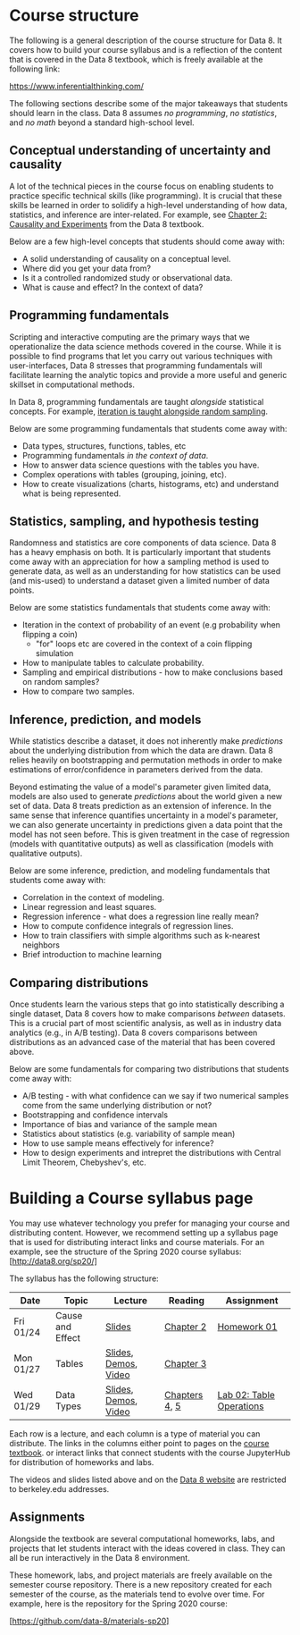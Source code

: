 # Course structure

The following is a general description of the course structure for Data 8.
It covers how to build your course syllabus and is a reflection of the content that is covered in the Data 8
textbook, which is freely available at the following link:

https://www.inferentialthinking.com/

The following sections describe some of the major takeaways that students
should learn in the class. Data 8 assumes *no programming*,
*no statistics*, and *no math* beyond a standard high-school level.

## Conceptual understanding of uncertainty and causality

A lot of the technical pieces in the course focus on enabling students to practice
specific technical skills (like programming). It is crucial that these skills
be learned in order to solidify a high-level understanding of how data, statistics,
and inference are inter-related. For example, see
[Chapter 2: Causality and Experiments](https://www.inferentialthinking.com/chapters/02/causality-and-experiments.html)
from the Data 8 textbook.

Below are a few high-level concepts that students should come away with:

* A solid understanding of causality on a conceptual level.
* Where did you get your data from?
* Is it a controlled randomized study or observational data.
* What is cause and effect? In the context of data?

## Programming fundamentals

Scripting and interactive computing are the primary ways that we operationalize
the data science methods covered in the course. While it is possible to find
programs that let you carry out various techniques with user-interfaces, Data 8
stresses that programming fundamentals will facilitate learning the analytic
topics and provide a more useful and generic skillset in computational methods.

In Data 8, programming fundamentals are taught *alongside* statistical concepts.
For example, [iteration is taught alongside random sampling](https://www.inferentialthinking.com/chapters/09/2/iteration.html).

Below are some programming fundamentals that students come away with:

* Data types, structures, functions, tables, etc
* Programming fundamentals *in the context of data*.
* How to answer data science questions with the tables you have.
* Complex operations with tables (grouping, joining, etc). 
* How to create visualizations (charts, histograms, etc) and understand what is being represented.


## Statistics, sampling, and hypothesis testing

Randomness and statistics are core components of data science. Data 8
has a heavy emphasis on both. It is particularly important that students come
away with an appreciation for how a sampling method is
used to generate data, as well as an understanding for how statistics can
be used (and mis-used) to understand a dataset given a limited number
of data points.

Below are some statistics fundamentals that students come away with:

* Iteration in the context of probability of an event (e.g probability when flipping a coin)
   * "for" loops etc are covered in the context of a coin flipping simulation
* How to manipulate tables to calculate probability.
* Sampling and empirical distributions - how to make conclusions based on random samples?
* How to compare two samples.

## Inference, prediction, and models

While statistics describe a dataset, it does not inherently make *predictions*
about the underlying distribution from which the data are drawn. Data 8 relies
heavily on bootstrapping and permutation methods in order to make estimations
of error/confidence in parameters derived from the data.

Beyond estimating the value of a model's parameter given limited data, models
are also used to generate *predictions* about the world given a new set of
data. Data 8 treats prediction as an extension of inference. In the same
sense that inference quantifies uncertainty in a model's parameter, we can also
generate uncertainty in predictions given a data point that the model has not
seen before. This is given treatment in the case of regression (models with quantitative outputs)
as well as classification (models with qualitative outputs).

Below are some inference, prediction, and modeling fundamentals that students come away with:

* Correlation in the context of modeling. 
* Linear regression and least squares.
* Regression inference - what does a regression line really mean?
* How to compute confidence integrals of regression lines.
* How to train classifiers with simple algorithms such as k-nearest neighbors
* Brief introduction to machine learning

## Comparing distributions

Once students learn the various steps that go into statistically describing a
single dataset, Data 8 covers how to make comparisons *between* datasets. This
is a crucial part of most scientific analysis, as well as in industry data
analytics (e.g., in A/B testing). Data 8 covers comparisons between distributions
as an advanced case of the material that has been covered above.

Below are some fundamentals for comparing two distributions that students come away with:

* A/B testing - with what confidence can we say if two numerical samples come from the same underlying distribution or not?
* Bootstrapping and confidence intervals 
* Importance of bias and variance of the sample mean
* Statistics about statistics (e.g. variability of sample mean) 
* How to use sample means effectively for inference?
* How to design experiments and intrepret the distributions with Central Limit Theorem, Chebyshev's, etc.


# Building a Course syllabus page

You may use whatever technology you prefer for managing your course and
distributing content. However, we recommend setting up a syllabus page that
is used for distributing interact links and course materials. For an example,
see the structure of the Spring 2020 course syllabus:[http://data8.org/sp20/]

The syllabus has the following structure:

| Date          | Topic | Lecture  | Reading | Assignment
| ------------- | ----- | -------  | ------- | ----------
| Fri 01/24 | Cause and Effect | [Slides](https://docs.google.com/presentation/d/1lSwG_uGwQRL3oGQnmn7aphxYZlzX0G0KHeyNM-cNZb4/edit?usp=sharing) | [Chapter 2](https://www.inferentialthinking.com/chapters/02/causality-and-experiments.html) | [Homework 01](http://datahub.berkeley.edu/hub/user-redirect/git-sync?repo=https://github.com/data-8/materials-sp20&subPath=materials/sp20/hw/hw01/hw01.ipynb)
| Mon 01/27 | Tables | [Slides](https://docs.google.com/presentation/d/1jn2X5JtbOqOfiBa_QdV2ITw491dhRdxIvKR0bR1tWUk/edit?usp=sharing), [Demos](http://datahub.berkeley.edu/hub/user-redirect/git-sync?repo=https://github.com/data-8/materials-sp20&subPath=lec/lec03.ipynb), [Video](https://www.youtube.com/watch?v=BW9XcOG8jag) | [Chapter 3](https://www.inferentialthinking.com/chapters/03/programming-in-python.html)| |
| Wed 01/29 | Data Types |  [Slides](https://docs.google.com/presentation/d/1TjU8ismB9qSrWAivDq2HvuYy68sRTE_Q_V3gPcHP0qQ/edit?usp=sharing), [Demos](http://datahub.berkeley.edu/hub/user-redirect/git-sync?repo=https://github.com/data-8/materials-sp20&subPath=lec/lec04.ipynb), [Video](http://youtube.com/watch?v=F3krVj7GkI0) | [Chapters 4](https://www.inferentialthinking.com/chapters/04/data-types.html), [5](https://www.inferentialthinking.com/chapters/05/sequences.html)| [Lab 02: Table Operations](http://datahub.berkeley.edu/hub/user-redirect/git-sync?repo=https://github.com/data-8/materials-sp20&subPath=materials/sp20/lab/lab02/lab02.ipynb)

Each row is a lecture, and each column is a type of material you can distribute.
The links in the columns either point to pages on the [course textbook](https://inferentialthinking.com).
or interact links that connect students with the course JupyterHub for distribution of homeworks and labs.

The videos and slides listed above and on the [Data 8 website](http://data8.org/sp20/) are restricted to berkeley.edu addresses. 


## Assignments

Alongside the textbook are several computational homeworks, labs, and projects that let students interact with the
ideas covered in class. They can all be run interactively in the Data 8 environment.

These homework, labs, and project materials are freely available on the semester course repository.
There is a new repository created for each semester of the course, as the materials
tend to evolve over time. For example, here is the repository for the Spring 2020 course:

[https://github.com/data-8/materials-sp20]



